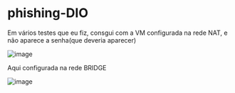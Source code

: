 # phishing-DIO

Em vários testes que eu fiz, consgui com a VM configurada na rede NAT, e não aparece a senha(que deveria aparecer)

![image](https://github.com/Arielton97/phishing-DIO/assets/88048902/cfeb739a-b8fd-4ecf-958a-93b532054441)

Aqui configurada na rede BRIDGE 

![image](https://github.com/Arielton97/phishing-DIO/assets/88048902/2f770982-114f-4dcf-b715-96396eba750d)
